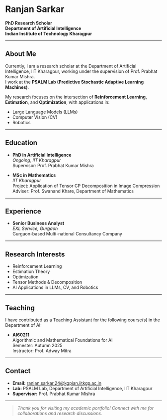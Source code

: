 # Ranjan Sarkar

**PhD Research Scholar**  
**Department of Artificial Intelligence**  
**Indian Institute of Technology Kharagpur**

---

## About Me

Currently, I am a research scholar at the Department of Artificial Intelligence, IIT Kharagpur, working under the supervision of Prof. Prabhat Kumar Mishra.  
I work at the **PSALM Lab (Predictive Stochastic Adaptive Learning Machines)**.

My research focuses on the intersection of **Reinforcement Learning**, **Estimation**, and **Optimization**, with applications in:
- Large Language Models (LLMs)
- Computer Vision (CV)
- Robotics

---

## Education

- **PhD in Artificial Intelligence**  
  *Ongoing, IIT Kharagpur*  
  Supervisor: Prof. Prabhat Kumar Mishra

- **MSc in Mathematics**  
  *IIT Kharagpur*  
  Project: Application of Tensor CP Decomposition in Image Compression  
  Adviser: Prof. Swanand Khare, Department of Mathematics

---

## Experience

- **Senior Business Analyst**  
  *EXL Service, Gurgaon*  
  Gurgaon-based Multi-national Consultancy Company

---

## Research Interests

- Reinforcement Learning
- Estimation Theory
- Optimization
- Tensor Methods & Decomposition
- AI Applications in LLMs, CV, and Robotics

---

## Teaching

I have contributed as a Teaching Assistant for the following course(s) in the Department of AI:

- **AI60211**  
  Algorithmic and Mathematical Foundations for AI  
  Semester: Autumn 2025  
  Instructor: Prof. Adway Mitra

---

## Contact

- **Email:** ranjan.sarkar.24@kgpian.iitkgp.ac.in
- **Lab:** PSALM Lab, Department of Artificial Intelligence, IIT Kharagpur
- **Supervisor:** Prof. Prabhat Kumar Mishra

---

> *Thank you for visiting my academic portfolio! Connect with me for collaborations and research discussions.*
